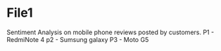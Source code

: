 # File1
Sentiment Analysis on mobile phone reviews posted by customers.
P1 - RedmiNote 4
p2 - Sumsung galaxy
P3 - Moto G5
